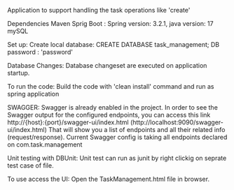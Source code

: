 Application to support handling the task operations like 'create'

Dependencies
 Maven
 Sprig Boot : Spring version: 3.2.1, java version: 17
 mySQL
 
Set up:
 Create local database:
 CREATE DATABASE task_management;
 DB password : 'password'

Database Changes:
  Database changeset are executed on application startup.

To run the code:
  Build the code with 'clean install' command and run as spring application
  
SWAGGER:
Swagger is already enabled in the project. In order to see the Swagger output for the configured endpoints, you can access this link http://{host}:{port}/swagger-ui/index.html (http://localhost:9090/swagger-ui/index.html)
That will show you a list of endpoints and all their related info (request/response).
Current Swagger config is taking all endpoints declared on
 com.task.management
 
Unit testing with DBUnit:
  Unit test can run as junit by right clickig on seprate test case of file. 

To use access the UI:
  Open the TaskManagement.html file in browser.

